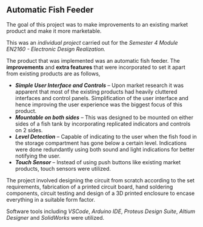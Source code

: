 ﻿## Automatic Fish Feeder


The goal of this project was to make improvements to an existing market product and make it more marketable. 

This was an *individual project* carried out for the *Semester 4 Module EN2160 - Electronic Design Realization.*

The product that was implemented was an automatic fish feeder. 
The **improvements** and **extra features** that were incorporated to set it apart from existing products are as follows,
- ***Simple User Interface and Controls*** – Upon market research it was apparent that most of the existing products had heavily cluttered interfaces and control panels. Simplification of the user interface and hence improving the user experience was the biggest focus of this product.
- ***Mountable on both sides*** – This was designed to be mounted on either sides of a fish tank by incorporating replicated indicators and controls on 2 sides.
- ***Level Detection*** – Capable of indicating to the user when the fish food in the storage compartment has gone below a certain level. Indications were done redundantly using both sound and light indications for better notifying the user.
- ***Touch Sensor*** – Instead of using push buttons like existing market products, touch sensors were utilized.

The project involved designing the circuit from scratch according to the set requirements, fabrication of a printed circuit board, hand soldering components, circuit testing and design of a 3D printed enclosure to encase everything in a suitable form factor.

Software tools including *VSCode*, *Arduino IDE*, *Proteus Design Suite*, *Altium Designer* and *SolidWorks* were utilized.
